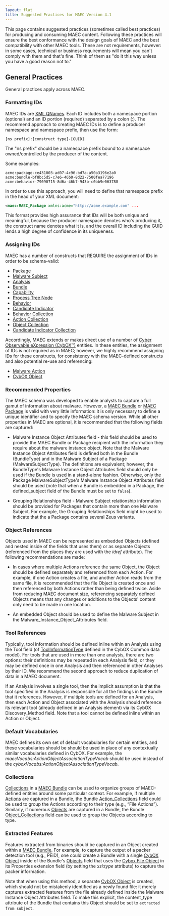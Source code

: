 ```yaml
---
layout: flat
title: Suggested Practices for MAEC Version 4.1
---
```


This page contains suggested practices (sometimes called best practices) for producing and consuming MAEC content. Following these practices will ensure the best conformance with the design goals of MAEC and the best compatibility with other MAEC tools. These are not requirements, however: in some cases, technical or business requirements will mean you can't comply with them and that's fine. Think of them as "do it this way unless you have a good reason not to."

## General Practices

General practices apply across MAEC.

### Formatting IDs

MAEC IDs are [XML QNames](http://en.wikipedia.org/wiki/QName). Each ID includes both a namespace portion (optional) and an ID portion (required) separated by a colon (:). The recommend approach to creating MAEC IDs is to define a producer namespace and namespace prefix, then use the form:

`[ns prefix]:[construct type]-[GUID]`

The "ns prefix" should be a namespace prefix bound to a namespace owned/controlled by the producer of the content.

Some examples:

    acme:package-ce431003-ad07-4c96-bd7a-a50a3196e2a0
    acme:bundle-bf8bc5d5-c7e6-46b0-8d22-7500fea77196
    acme:behavior-79090715-8d6a-46b7-943b-c0bb9e063788

In order to use this approach, you will need to define that namespace prefix in the head of your XML document:

```xml
<maec:MAEC_Package xmlns:acme="http://acme.example.com" ...
```

This format provides high assurance that IDs will be both unique and meaningful, because the producer namespace denotes who's producing it, the construct name denotes what it is, and the overall ID including the GUID lends a high degree of confidence in its uniqueness.

### Assigning IDs

MAEC has a number of constructs that REQUIRE the assignment of IDs in order to be schema-valid:

* [Package](/documentation/data-model/{{site.current_version}}/maecPackage/PackageType)
* [Malware Subject](/documentation/data-model/{{site.current_version}}/maecPackage/MalwareSubjectType)
* [Analysis](/documentation/data-model/{{site.current_version}}/maecPackage/AnalysisType)
* [Bundle](/documentation/data-model/{{site.current_version}}/maecBundle/BundleType)
* [Capability](/documentation/data-model/{{site.current_version}}/maecBundle/CapabilityType)
* [Process Tree Node](/documentation/data-model/{{site.current_version}}/maecBundle/ProcessTreeNodeType)
* [Behavior](/documentation/data-model/{{site.current_version}}/maecBundle/BehaviorType)
* [Candidate Indicator](/documentation/data-model/{{site.current_version}}/maecBundle/CandidateIndicatorType)
* [Behavior Collection](/documentation/data-model/{{site.current_version}}/maecBundle/BehaviorCollectionType)
* [Action Collection](/documentation/data-model/{{site.current_version}}/maecBundle/ActionCollectionType)
* [Object Collection](/documentation/data-model/{{site.current_version}}/maecBundle/ObjectCollectionType)
* [Candidate Indicator Collection](/documentation/data-model/{{site.current_version}}/maecBundle/CandidateIndicatorCollectionType)

Accordingly, MAEC extends or makes direct use of a number of [Cyber Observable eXpression (CybOX™)](https://cyboxproject.github.io/) entities. In these entities, the assignment of IDs is not required as in MAEC; however, we highly recommend assigning IDs for these constructs, for consistency with the MAEC-defined constructs and also potential re-use and referencing:

* [Malware Action](/documentation/data-model/{{site.current_version}}/maecBundle/MalwareActionType)
* [CybOX Object](/documentation/data-model/{{site.current_version}}/cybox/ObjectType)

### Recommended Properties

The MAEC schema was developed to enable analysts to capture a full gamut of information about malware. However, a [MAEC Bundle](/documentation/data_model_overview/bundle/) or [MAEC Package](/documentation/data_model_overview/package/) is valid with very little information: it is only necessary to define a unique identifier and to specify the MAEC schema version. While all other properties in MAEC are optional, it is recommended that the following fields are captured:

* Malware Instance Object Attributes field - this field should be used to provide the MAEC Bundle or Package recipient with the information they require about the malware instance object. Note that the Malware Instance Object Attributes field is defined both in the Bundle (BundleType) and in the Malware Subject of a Package (MalwareSubjectType).  The definitions are equivalent; however, the BundleType's Malware Instance Object Attributes field should only be used if the Bundle is used in a stand-alone fashion.  Otherwise, only the Package MalwareSubjectType's Malware Instance Object Attributes field should be used (note that when a Bundle is embedded in a Package, the defined_subject field of the Bundle must be set to `false`).

* Grouping Relationships field - Malware Subject relationship information should be provided for Packages that contain more than one Malware Subject. For example, the Grouping Relationships field might be used to indicate that the a Package contains several Zeus variants.

### Object References
Objects used in MAEC can be represented as embedded Objects (defined and nested inside of the fields that uses them) or as separate Objects (referenced from the places they are used with the *idref* attribute).  The following recommendations are made:

* In cases where multiple Actions reference the same Object, the Object should be defined separately and referenced from each Action. For example, if one Action creates a file, and another Action reads from the same file, it is recommended that the file Object is created once and then referenced by both Actions rather than being defined twice. Aside from reducing MAEC document size, referencing separately defined Objects means that any changes or additions to the Objects' content only need to be made in one location.

* An embedded Object should be used to define the Malware Subject in the Malware_Instance_Object_Attributes field.

### Tool References

Typically, tool information should be defined inline within an Analysis using the Tool field (of [ToolInformationType](/documentation/data-model/{{site.current_version}}/cyboxCommon/ToolInformationType) defined in the CybOX Common data model).  For tools that are used in more than one analysis, there are two options: their definitions may be repeated in each Analysis field, or they may be defined once in one Analysis and then referenced in other Analyses by their ID.  We recommend the second approach to reduce duplication of data in a MAEC document.

If an Analysis involves a single tool, then the implicit assumption is that the tool specified in the Analysis is responsible for all the findings in the Bundle that it references. However, if multiple tools are defined for an Analysis, then each Action and Object associated with the Analysis should reference its relevant tool (already defined in an Analysis element) via its CybOX Discovery_Method field.  Note that a tool cannot be defined inline within an Action or Object.

### Default Vocabularies

MAEC defines its own set of default vocabularies for certain entities, and these vocabularies should be should be used in place of any contextually similar vocabularies defined in CybOX. For example, the *maecVocabs:ActionObjectAssociationTypeVocab* should be used instead of the *cyboxVocabs:ActionObjectAssociationTypeVocab*.

### Collections

[Collections](/documentation/data-model/{{site.current_version}}/maecBundle/CollectionsType) in a [MAEC Bundle](/documentation/data-model/{{site.current_version}}/maecBundle/BundleType) can be used to organize groups of MAEC-defined entities around some particular context. For example, if multiple [Actions](/documentation/data-model/{{site.current_version}}/maecBundle/MalwareActionType) are captured in a Bundle, the Bundle [Action_Collections](/documentation/data-model/{{site.current_version}}/maecBundle/ActionCollectionListType) field could be used to group the Actions according to their type (e.g., “File Actions”). Similarly, if numerous [Objects](/documentation/data-model/{{site.current_version}}/cybox/ObjectType) are captured in a Bundle, the Bundle [Object_Collections](/documentation/data-model/{{site.current_version}}/maecBundle/ObjectCollectionListType) field can be used to group the Objects according to type.  

### Extracted Features
Features extracted from binaries should be captured in an Object created within a [MAEC Bundle](/documentation/data-model/{{site.current_version}}/maecBundle/BundleType).  For example, to capture the output of a packer detection tool (e.g., PEiD), one could create a Bundle with a single [CybOX Object](/documentation/data-model/{{site.current_version}}/cybox/ObjectType) inside of the Bundle's [Objects](/documentation/data-model/{{site.current_version}}/maecBundle/ObjectListType) field that uses the [Cybox File Object](/documentation/data-model/{{site.current_version}}/FileObj/FileObjectType) in its Properties extension field (by setting the *xsi:type* attribute) to capture the packer information. 

Note that when using this method, a separate [CybOX Object](/documentation/data-model/{{site.current_version}}/cybox/ObjectType) is created, which should not be mistakenly identified as a newly found file: it merely captures extracted features from the file already defined inside the Malware Instance Object Attributes field. To make this explicit, the content_type attribute of the Bundle that contains this Object should be set to `extracted from subject`.
